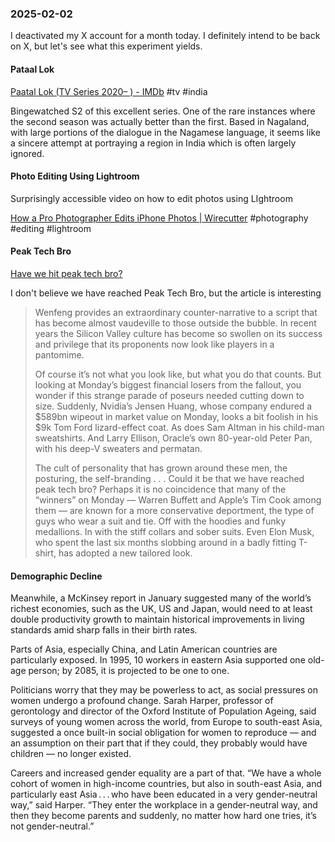 ### 2025-02-02
I deactivated my X account for a month today. I definitely intend to be back on X, but let's see what this experiment yields.
#### Pataal Lok
[Paatal Lok (TV Series 2020– ) - IMDb](https://www.imdb.com/title/tt9680440/) #tv #india 

Bingewatched S2 of this excellent series. One of the rare instances where the second season was actually better than the first. Based in Nagaland, with large portions of the dialogue in the Nagamese language, it seems like a sincere attempt at portraying a region in India which is often largely ignored.

#### Photo Editing Using Lightroom
Surprisingly accessible video on how to edit photos using LIghtroom

[How a Pro Photographer Edits iPhone Photos \| Wirecutter](https://www.nytimes.com/wirecutter/blog/how-a-pro-photographer-edits-iphone-photos/) #photography #editing #lightroom

#### Peak Tech Bro
[Have we hit peak tech bro?](https://www.ft.com/content/cd2966ed-c458-4485-87a8-a483b79b8457)

I don't believe we have reached Peak Tech Bro, but the article is interesting

> Wenfeng provides an extraordinary counter-narrative to a script that has become almost vaudeville to those outside the bubble. In recent years the Silicon Valley culture has become so swollen on its success and privilege that its proponents now look like players in a pantomime. 
> 
> Of course it’s not what you look like, but what you do that counts. But looking at Monday’s biggest financial losers from the fallout, you wonder if this strange parade of poseurs needed cutting down to size. Suddenly, Nvidia’s Jensen Huang, whose company endured a $589bn wipeout in market value on Monday, looks a bit foolish in his $9k Tom Ford lizard-effect coat. As does Sam Altman in his child-man sweatshirts. And Larry Ellison, Oracle’s own 80-year-old Peter Pan, with his deep-V sweaters and permatan. 
> 
> The cult of personality that has grown around these men, the posturing, the self-branding . . . Could it be that we have reached peak tech bro? Perhaps it is no coincidence that many of the “winners” on Monday — Warren Buffett and Apple’s Tim Cook among them — are known for a more conservative deportment, the type of guys who wear a suit and tie. Off with the hoodies and funky medallions. In with the stiff collars and sober suits. Even Elon Musk, who spent the last six months slobbing around in a badly fitting T-shirt, has adopted a new tailored look.

#### Demographic Decline

Meanwhile, a McKinsey report in January suggested many of the world’s richest economies, such as the UK, US and Japan, would need to at least double productivity growth to maintain historical improvements in living standards amid sharp falls in their birth rates.

Parts of Asia, especially China, and Latin American countries are particularly exposed. In 1995, 10 workers in eastern Asia supported one old-age person; by 2085, it is projected to be one to one.


Politicians worry that they may be powerless to act, as social pressures on women undergo a profound change. Sarah Harper, professor of gerontology and director of the Oxford Institute of Population Ageing, said surveys of young women across the world, from Europe to south-east Asia, suggested a once built-in social obligation for women to reproduce — and an assumption on their part that if they could, they probably would have children — no longer existed.

Careers and increased gender equality are a part of that. “We have a whole cohort of women in high-income countries, but also in south-east Asia, and particularly east Asia . . . who have been educated in a very gender-neutral way,” said Harper. “They enter the workplace in a gender-neutral way, and then they become parents and suddenly, no matter how hard one tries, it’s not gender-neutral.” 
